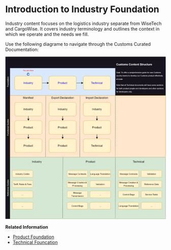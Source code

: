 # Introduction to Industry Foundation

Industry content focuses on the logistics industry separate from WiseTech and CargoWise. It covers industry terminology and outlines the context in which we operate and the needs we fill.

Use the following diagrame to navigate through the Customs Curated Documentation:

![Customs Curated Content Workflow](<IMG/Customs ContentIND.svg>)

**Related Information**

+ [Product Foundation](<../Product Foundation/IntroProd.md>)
+ [Technical Founcation](<../Technical Foundation/IntroTech.md>)